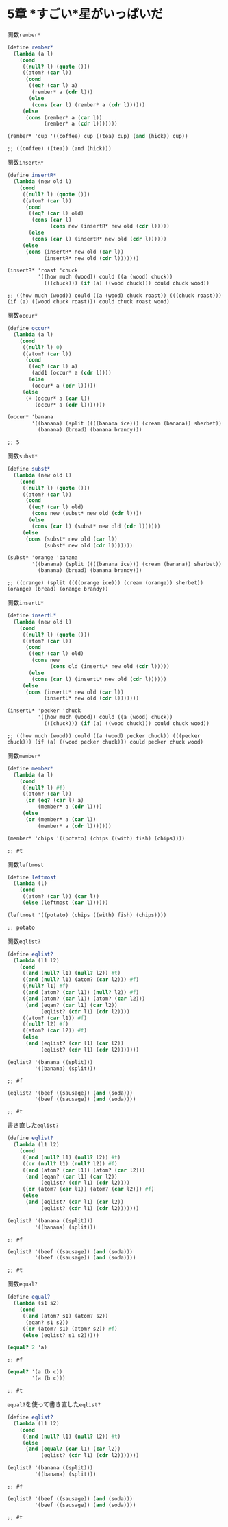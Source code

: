 
# 5章 \*すごい\*星がいっぱいだ

関数`rember*`

``` scm
(define rember*
  (lambda (a l)
    (cond
     ((null? l) (quote ()))
     ((atom? (car l))
      (cond
       ((eq? (car l) a)
        (rember* a (cdr l)))
       (else
        (cons (car l) (rember* a (cdr l))))))
     (else
      (cons (rember* a (car l))
            (rember* a (cdr l)))))))
```

``` scm
(rember* 'cup '((coffee) cup ((tea) cup) (and (hick)) cup))
```

    ;; ((coffee) ((tea)) (and (hick)))

関数`insertR*`

``` scm
(define insertR*
  (lambda (new old l)
    (cond
     ((null? l) (quote ()))
     ((atom? (car l))
      (cond
       ((eq? (car l) old)
        (cons (car l)
              (cons new (insertR* new old (cdr l)))))
       (else
        (cons (car l) (insertR* new old (cdr l))))))
     (else
      (cons (insertR* new old (car l))
            (insertR* new old (cdr l)))))))
```

``` scm
(insertR* 'roast 'chuck
          '((how much (wood)) could ((a (wood) chuck))
            (((chuck))) (if (a) ((wood chuck))) could chuck wood))
```

    ;; ((how much (wood)) could ((a (wood) chuck roast)) (((chuck roast))) (if (a) ((wood chuck roast))) could chuck roast wood)

関数`occur*`

``` scm
(define occur*
  (lambda (a l)
    (cond
     ((null? l) 0)
     ((atom? (car l))
      (cond
       ((eq? (car l) a)
        (add1 (occur* a (cdr l))))
       (else
        (occur* a (cdr l)))))
     (else
      (+ (occur* a (car l))
         (occur* a (cdr l)))))))
```

``` scm
(occur* 'banana
        '((banana) (split ((((banana ice))) (cream (banana)) sherbet))
          (banana) (bread) (banana brandy)))
```

    ;; 5

関数`subst*`

``` scm
(define subst*
  (lambda (new old l)
    (cond
     ((null? l) (quote ()))
     ((atom? (car l))
      (cond
       ((eq? (car l) old)
        (cons new (subst* new old (cdr l))))
       (else
        (cons (car l) (subst* new old (cdr l))))))
     (else
      (cons (subst* new old (car l))
            (subst* new old (cdr l)))))))
```

``` scm
(subst* 'orange 'banana
        '((banana) (split ((((banana ice))) (cream (banana)) sherbet))
          (banana) (bread) (banana brandy)))
```

    ;; ((orange) (split ((((orange ice))) (cream (orange)) sherbet)) (orange) (bread) (orange brandy))

関数`insertL*`

``` scm
(define insertL*
  (lambda (new old l)
    (cond
     ((null? l) (quote ()))
     ((atom? (car l))
      (cond
       ((eq? (car l) old)
        (cons new
              (cons old (insertL* new old (cdr l)))))
       (else
        (cons (car l) (insertL* new old (cdr l))))))
     (else
      (cons (insertL* new old (car l))
            (insertL* new old (cdr l)))))))
```

``` scm
(insertL* 'pecker 'chuck
          '((how much (wood)) could ((a (wood) chuck))
            (((chuck))) (if (a) ((wood chuck))) could chuck wood))
```

    ;; ((how much (wood)) could ((a (wood) pecker chuck)) (((pecker chuck))) (if (a) ((wood pecker chuck))) could pecker chuck wood)

関数`member*`

``` scm
(define member*
  (lambda (a l)
    (cond
     ((null? l) #f)
     ((atom? (car l))
      (or (eq? (car l) a)
          (member* a (cdr l))))
     (else
      (or (member* a (car l))
          (member* a (cdr l)))))))
```

``` scm
(member* 'chips '((potato) (chips ((with) fish) (chips))))
```

    ;; #t

関数`leftmost`

``` scm
(define leftmost
  (lambda (l)
    (cond
     ((atom? (car l)) (car l))
     (else (leftmost (car l))))))
```

``` scm
(leftmost '((potato) (chips ((with) fish) (chips))))
```

    ;; potato

関数`eqlist?`

``` scm
(define eqlist?
  (lambda (l1 l2)
    (cond
     ((and (null? l1) (null? l2)) #t)
     ((and (null? l1) (atom? (car l2))) #f)
     ((null? l1) #f)
     ((and (atom? (car l1)) (null? l2)) #f)
     ((and (atom? (car l1)) (atom? (car l2)))
      (and (eqan? (car l1) (car l2))
           (eqlist? (cdr l1) (cdr l2))))
     ((atom? (car l1)) #f)
     ((null? l2) #f)
     ((atom? (car l2)) #f)
     (else
      (and (eqlist? (car l1) (car l2))
           (eqlist? (cdr l1) (cdr l2)))))))
```

``` scm
(eqlist? '(banana ((split)))
         '((banana) (split)))
```

    ;; #f

``` scm
(eqlist? '(beef ((sausage)) (and (soda)))
         '(beef ((sausage)) (and (soda))))
```

    ;; #t

書き直した`eqlist?`

``` scm
(define eqlist?
  (lambda (l1 l2)
    (cond
     ((and (null? l1) (null? l2)) #t)
     ((or (null? l1) (null? l2)) #f)
     ((and (atom? (car l1)) (atom? (car l2)))
      (and (eqan? (car l1) (car l2))
           (eqlist? (cdr l1) (cdr l2))))
     ((or (atom? (car l1)) (atom? (car l2))) #f)
     (else
      (and (eqlist? (car l1) (car l2))
           (eqlist? (cdr l1) (cdr l2)))))))
```

``` scm
(eqlist? '(banana ((split)))
         '((banana) (split)))
```

    ;; #f

``` scm
(eqlist? '(beef ((sausage)) (and (soda)))
         '(beef ((sausage)) (and (soda))))
```

    ;; #t

関数`equal?`

``` scm
(define equal?
  (lambda (s1 s2)
    (cond
     ((and (atom? s1) (atom? s2))
      (eqan? s1 s2))
     ((or (atom? s1) (atom? s2)) #f)
     (else (eqlist? s1 s2)))))
```

``` scm
(equal? 2 'a)
```

    ;; #f

``` scm
(equal? '(a (b c))
        '(a (b c)))
```

    ;; #t

`equal?`を使って書き直した`eqlist?`

``` scm
(define eqlist?
  (lambda (l1 l2)
    (cond
     ((and (null? l1) (null? l2)) #t)
     (else
      (and (equal? (car l1) (car l2))
           (eqlist? (cdr l1) (cdr l2)))))))
```

``` scm
(eqlist? '(banana ((split)))
         '((banana) (split)))
```

    ;; #f

``` scm
(eqlist? '(beef ((sausage)) (and (soda)))
         '(beef ((sausage)) (and (soda))))
```

    ;; #t
